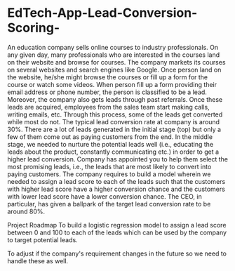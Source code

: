 # EdTech-App-Lead-Conversion-Scoring-
An education company sells online courses to industry professionals. On any given day, many professionals who are interested in the courses land on their website and browse for courses. The company markets its courses on several websites and search engines like Google. Once person land on the website, he/she might browse the courses or fill up a form for the course or watch some videos. When person fill up a form providing their email address or phone number, the person is classified to be a lead. Moreover, the company also gets leads through past referrals. Once these leads are acquired, employees from the sales team start making calls, writing emails, etc. Through this process, some of the leads get converted while most do not. The typical lead conversion rate at company is around 30%. There are a lot of leads generated in the initial stage (top) but only a few of them come out as paying customers from the end. In the middle stage, we needed to nurture the potential leads well (i.e., educating the leads about the product, constantly communicating etc.) in order to get a higher lead conversion. Company has appointed you to help them select the most promising leads, i.e., the leads that are most likely to convert into paying customers. The company requires to build a model wherein we needed to assign a lead score to each of the leads such that the customers with higher lead score have a higher conversion chance and the customers with lower lead score have a lower conversion chance. The CEO, in particular, has given a ballpark of the target lead conversion rate to be around 80%. 

 
Project Roadmap 
To build a logistic regression model to assign a lead score between 0 and 100 to each of the leads which can be used by the company to target potential leads. 

To adjust if the company's requirement changes in the future so we need to handle these as well. 

 
